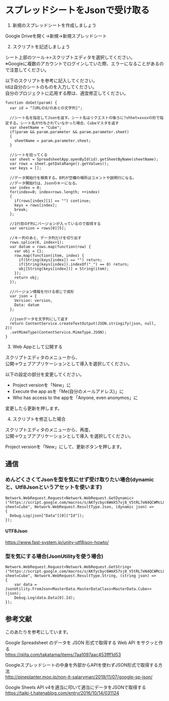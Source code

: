 # スプレッドシートをJsonで受け取る

1. 新規のスプレッドシートを作成しましょう  

Google Driveを開く→新規→新規スプレッドシート  


2. スクリプトを記述しましょう  

シート上部のツール→>スクリプトエディタを選択してください。  
※Googleに複数のアカウントでログインしていた際、エラーになることがあるので注意してください。  

以下のスクリプトを参考に記入してください。  
Idは自分のシートのものを入力してください。  
自分のプロジェクトに応用する際は、適宜修正してください。  

```
function doGet(param) {
  var id = "[URLのd/のあとの文字列]";
  
  //シート名を指定してJsonを返す。シート名はリクエストの後ろに?shhet=xxxxの形で指定する。シート名が付与されていなかった場合、Cubeマスタを返す
  var sheetName = "Cube";
  if(param && param.parameter && param.parameter.sheet)
  {
    sheetName = param.parameter.sheet;
  }
  
  //シートを拾ってくる
  var sheet = SpreadsheetApp.openById(id).getSheetByName(sheetName);
  var rows = sheet.getDataRange().getValues();
  var keys = [];
  
  //データ開始行を検索する。B列が空欄の場所はコメントや説明行になる。
  //データ開始行は、Jsonのキーになる。
  var index = 0;
  for(index=0; index<rows.length; ++index)
  {
    if(rows[index][1] == "") continue;
    keys = rows[index];
    break;
  };
  
  //1行目のF列にバージョンが入っているので取得する
  var version = rows[0][5];
  
  //キー列のあと、データ列だけを切り出す
  rows.splice(0, index+1);
  var datum = rows.map(function(row) {
    var obj = {};
    row.map(function(item, index) {
      if(String(keys[index]) == "") return;
      if(String(keys[index]).indexOf("_") == 0) return;
      obj[String(keys[index])] = String(item);
    });
    return obj;
  });
  
  //バージョン情報を付ける感じで成形
  var json = {
    Version: version,
    Data: datum
  };
  
  //jsonデータを文字列にして返す
  return ContentService.createTextOutput(JSON.stringify(json, null, 2))
  .setMimeType(ContentService.MimeType.JSON);
}
```

3. Web Appとして公開する

スクリプトエディタのメニューから、  
公開→ウェブアプリケーションとして導入を選択してください。  

以下の設定の部分を変更してください。  

- Project versionを「New」に
- Execute the app asを「Me(自分のメールアドレス)」に
- Who has access to the appを「Anyone, even anonymos」に

変更したら更新を押します。


4. スクリプトを修正した場合

スクリプトエディタのメニューから、再度、  
公開→ウェブアプリケーションとして導入 を選択してください。  

Project versionを「New」にして、更新ボタンを押します。  


## 通信

### めんどくさくてJsonを型を気にせず受け取りたい場合(dynamicと、Utf8Jsonというアセットを使います)  
```
Network.WebRequest.Request<Network.WebRequest.GetDynamic>("https://script.google.com/macros/s/AKfycbyc6WmX57vj8_V5tRL7eN4QCWMcLUQx8Jtu_B_JyqnMRGxH0Uk/exec?sheet=Cube", Network.WebRequest.ResultType.Json, (dynamic json) =>
{
  Debug.Log(json["Data"][0]["Id"]);
});
```
#### UTF8Json  
https://www.fast-system.jp/unity-utf8json-howto/  


### 型を気にする場合(JsonUtilityを使う場合)  
```
Network.WebRequest.Request<Network.WebRequest.GetString>("https://script.google.com/macros/s/AKfycbyc6WmX57vj8_V5tRL7eN4QCWMcLUQx8Jtu_B_JyqnMRGxH0Uk/exec?sheet=Cube", Network.WebRequest.ResultType.String, (string json) =>
{
    var data = JsonUtility.FromJson<MasterData.MasterDataClass<MasterData.Cube>>(json);
    Debug.Log(data.Data[0].Id);
});
```


## 参考文献

このあたりを参考にしています。  

Google Spreadsheet のデータを JSON 形式で取得する Web API をサクッと作る  
https://qiita.com/takatama/items/7aa1097aac453fff1d53  

Googleスプレッドシートの中身を外部からAPIを使わずJSON形式で取得する方法  
http://pineplanter.moo.jp/non-it-salaryman/2019/11/07/google-sp-json/  

Google Sheets API v4を適当に叩いて適当にデータをJSONで取得する  
https://taiki-t.hatenablog.com/entry/2016/10/14/031124  